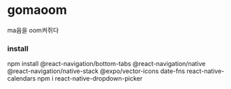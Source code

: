 # gomaoom
ma음을 oom켜쥐다

### install
npm install @react-navigation/bottom-tabs @react-navigation/native @react-navigation/native-stack @expo/vector-icons date-fns react-native-calendars
npm i react-native-dropdown-picker
